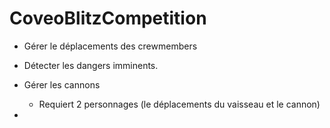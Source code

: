 # CoveoBlitzCompetition

- Gérer le déplacements des crewmembers

- Détecter les dangers imminents.
- Gérer les cannons
    - Requiert 2 personnages (le déplacements du vaisseau et le cannon)
- 